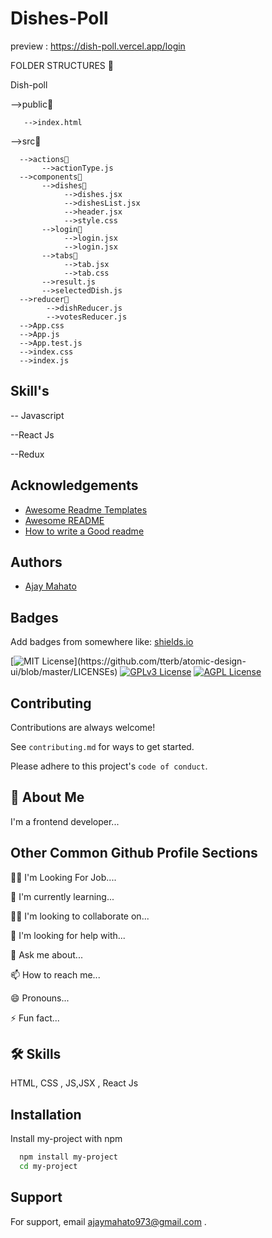 
# Dishes-Poll

preview : https://dish-poll.vercel.app/login


FOLDER STRUCTURES 📁

Dish-poll

  -->public📁
  
       -->index.html
  -->src📁
  
      -->actions📁
           -->actionType.js
      -->components📁
           -->dishes📁
                -->dishes.jsx
                -->dishesList.jsx
                -->header.jsx
                -->style.css
           -->login📁
                -->login.jsx
                -->login.jsx
           -->tabs📁
                -->tab.jsx
                -->tab.css
           -->result.js
           -->selectedDish.js
      -->reducer📁
            -->dishReducer.js
            -->votesReducer.js
      -->App.css
      -->App.js
      -->App.test.js
      -->index.css
      -->index.js




## Skill's

-- Javascript

--React Js

--Redux
## Acknowledgements

 - [Awesome Readme Templates](https://awesomeopensource.com/project/elangosundar/awesome-README-templates)
 - [Awesome README](https://github.com/matiassingers/awesome-readme)
 - [How to write a Good readme](https://bulldogjob.com/news/449-how-to-write-a-good-readme-for-your-github-project)


## Authors

- [Ajay Mahato](https://github.com/ajay1151998)


## Badges

Add badges from somewhere like: [shields.io](https://shields.io/)

[![MIT License](https://img.shields.io/apm/l/atomic-design-ui.svg?)](https://github.com/tterb/atomic-design-ui/blob/master/LICENSEs)
[![GPLv3 License](https://img.shields.io/badge/License-GPL%20v3-yellow.svg)](https://opensource.org/licenses/)
[![AGPL License](https://img.shields.io/badge/license-AGPL-blue.svg)](http://www.gnu.org/licenses/agpl-3.0)


## Contributing

Contributions are always welcome!

See `contributing.md` for ways to get started.

Please adhere to this project's `code of conduct`.


## 🚀 About Me
I'm a frontend developer...


## Other Common Github Profile Sections
👩‍💻 I'm Looking For Job....

🧠 I'm currently learning...

👯‍♀️ I'm looking to collaborate on...

🤔 I'm looking for help with...

💬 Ask me about...

📫 How to reach me...

😄 Pronouns...

⚡️ Fun fact...


## 🛠 Skills
HTML, CSS , JS,JSX , React Js


## Installation

Install my-project with npm

```bash
  npm install my-project
  cd my-project
```
    
## Support

For support, email ajaymahato973@gmail.com .

